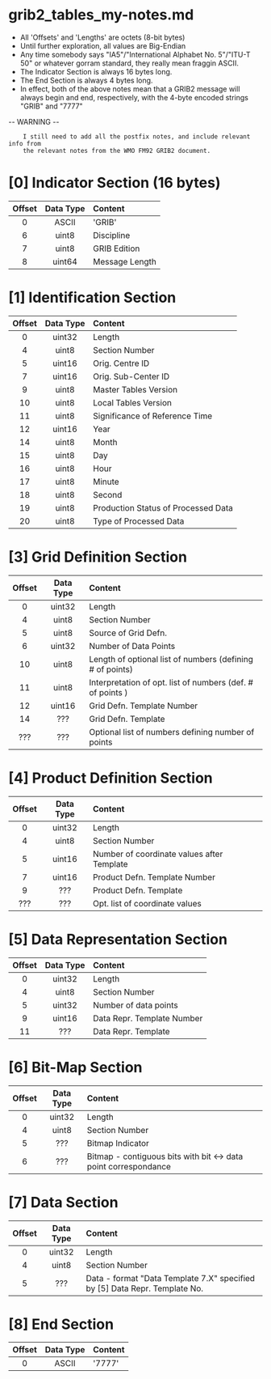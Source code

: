 grib2_tables_my-notes.md
=====
* All 'Offsets' and 'Lengths' are octets (8-bit bytes)
* Until further exploration, all values are Big-Endian
* Any time somebody says "IA5"/"International Alphabet No. 5"/"ITU-T 50" or
whatever gorram standard, they really mean fraggin ASCII.
* The Indicator Section is always 16 bytes long. 
* The End Section is always 4 bytes long. 
* In effect, both of the above notes mean that a GRIB2 message will always
begin and end, respectively, with the 4-byte encoded strings "GRIB" and "7777"

-- WARNING --
```
    I still need to add all the postfix notes, and include relevant info from
    the relevant notes from the WMO FM92 GRIB2 document. 
```

[0] Indicator Section (16 bytes)
======
| Offset  | Data Type | Content |
| :-----: | :-------: | :------ |
| 0       | ASCII     | 'GRIB'  |
| 6 | uint8 | Discipline |
| 7 | uint8 | GRIB Edition |
| 8 | uint64 | Message Length |

[1] Identification Section
======
| Offset  | Data Type | Content |
| :-----: | :-------: | :------ |
| 0 | uint32 | Length |
| 4 | uint8 | Section Number |
| 5 | uint16 | Orig. Centre ID |
| 7 | uint16 | Orig. Sub-Center ID |
| 9 | uint8 | Master Tables Version |
| 10 | uint8 | Local Tables Version |
| 11 | uint8 | Significance of Reference Time |
| 12 | uint16 | Year |
| 14 | uint8 | Month |
| 15 | uint8 | Day |
| 16 | uint8 | Hour |
| 17 | uint8 | Minute |
| 18 | uint8 | Second |
| 19 | uint8 | Production Status of Processed Data |
| 20 | uint8 | Type of Processed Data |

[3] Grid Definition Section
======
| Offset  | Data Type | Content |
| :-----: | :-------: | :------ |
| 0 | uint32 | Length |
| 4 | uint8 | Section Number |
| 5 | uint8 | Source of Grid Defn. |
| 6 | uint32 | Number of Data Points |
| 10 | uint8 | Length of optional list of numbers (defining # of points) |
| 11 | uint8 | Interpretation of opt. list of numbers (def. # of points ) |
| 12 | uint16 | Grid Defn. Template Number |
| 14 | ??? | Grid Defn. Template |
| ??? | ??? | Optional list of numbers defining number of points |

[4] Product Definition Section 
======
| Offset  | Data Type | Content |
| :-----: | :-------: | :------ |
| 0 | uint32 | Length |
| 4 | uint8 | Section Number |
| 5 | uint16 | Number of coordinate values after Template |
| 7 | uint16 | Product Defn. Template Number |
| 9 | ??? | Product Defn. Template |
| ??? | ??? | Opt. list of coordinate values |

[5] Data Representation Section 
======
| Offset  | Data Type | Content |
| :-----: | :-------: | :------ |
| 0 | uint32 | Length |
| 4 | uint8 | Section Number |
| 5 | uint32 | Number of data points |
| 9 | uint16 | Data Repr. Template Number |
| 11 | ??? | Data Repr. Template |

[6] Bit-Map Section
======
| Offset  | Data Type | Content |
| :-----: | :-------: | :------ |
| 0 | uint32 | Length |
| 4 | uint8 | Section Number |
| 5 | ??? | Bitmap Indicator |
| 6 | ??? | Bitmap - contiguous bits with bit <-> data point correspondance | 

[7] Data Section
======
| Offset  | Data Type | Content |
| :-----: | :-------: | :------ |
| 0 | uint32 | Length |
| 4 | uint8 | Section Number |
| 5 | ??? | Data - format "Data Template 7.X" specified by [5] Data Repr. Template No. |

[8] End Section
======
| Offset  | Data Type | Content |
| :-----: | :-------: | :------ |
| 0 | ASCII | '7777' |
